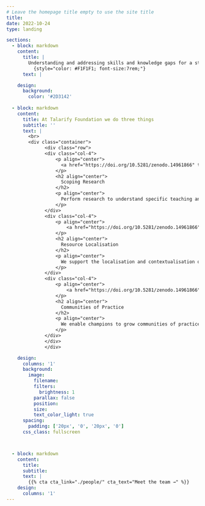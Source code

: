 ```yaml
---
# Leave the homepage title empty to use the site title
title:
date: 2022-10-24
type: landing

sections:
  - block: markdown
    content:
      title: |
        Understanding and addressing skills and knowledge gaps for a stronger future.
          {style="color: #F1F1F1; font-size:7rem;"}
      text: |

    design:
      background:
        color: '#2D3142'
  
  - block: markdown
    content:
      title: At Talarify Foundation we do three things
      subtitle: ''
      text: |
        <br>
        <div class="container">
              <div class="row">
              <div class="col-4">
                  <p align="center">
                    <a href="https://doi.org/10.5281/zenodo.14961866" target="_blank"><img src="../uploads/research.svg" width="70%"></a>
                  </p>
                  <h2 align="center">
                    Scoping Research
                  </h2>
                  <p align="center">
                    Perform research to understand specific teaching and learning needs in niche environments to ensure optimal use of resources and time.
                  </p>
              </div>
              <div class="col-4">
                  <p align="center">
                      <a href="https://doi.org/10.5281/zenodo.14961866" target="_blank"><img src="../uploads/localisation.svg" width="70%"></a>
                  </p>
                  <h2 align="center">
                    Resource Localisation
                  </h2>
                  <p align="center">
                    We support the localisation and contextualisation of learning resources and training interventions to facilitate optimal learning experiences.
                  </p>
              </div>
              <div class="col-4">
                  <p align="center">
                      <a href="https://doi.org/10.5281/zenodo.14961866" target="_blank"><img src="../uploads/community.svg" width="70%"></a>
                  </p>
                  <h2 align="center">
                    Communities of Practice
                  </h2>
                  <p align="center">
                    We enable champions to grow communities of practice where continuous learning and knowledge sharing can thrive.
                  </p>
              </div>
              </div>
              </div>

    design:
      columns: '1'
      background:
        image: 
          filename: 
          filters:
            brightness: 1
          parallax: false
          position: 
          size: 
          text_color_light: true
      spacing:
        padding: ['20px', '0', '20px', '0']
      css_class: fullscreen



  - block: markdown
    content:
      title:
      subtitle:
      text: |
        {{% cta cta_link="./people/" cta_text="Meet the team →" %}}
    design:
      columns: '1'
---
```

